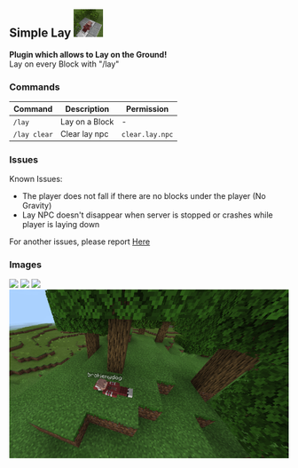 ## Simple Lay <img src="https://github.com/brokiem/SimpleLay/blob/master/assets/logo.PNG" height="50">
**Plugin which allows to Lay on the Ground!** <br>
Lay on every Block with "/lay"

### Commands
| Command | Description | Permission |
| --- | --- | --- |
| ```/lay``` | Lay on a Block | - |
| ```/lay clear``` | Clear lay npc | ```clear.lay.npc``` |

### Issues
Known Issues: 
- The player does not fall if there are no blocks under the player (No Gravity)
- Lay NPC doesn't disappear when server is stopped or crashes while player is laying down

For another issues, please report [Here](https://github.com/brokiem/SimpleLay/issues/new)

### Images
<img src="https://github.com/brokiem/SimpleLay/blob/master/assets/laying1.PNG">
<img src="https://github.com/brokiem/SimpleLay/blob/master/assets/laying2.PNG">
<img src="https://github.com/brokiem/SimpleLay/blob/master/assets/laying3.PNG">
<img src="https://github.com/brokiem/SimpleLay/blob/master/assets/laying.PNG">
